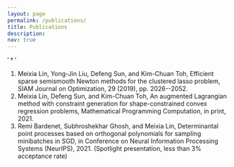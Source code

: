 ```yaml
---
layout: page
permalink: /publications/
title: Publications
description: 
nav: true
---
```


$'\dagger'$

1. Meixia Lin, Yong-Jin Liu, Defeng Sun, and Kim-Chuan Toh, Efficient sparse semismooth Newton methods for the clustered lasso problem, SIAM Journal on Optimization, 29 (2019), pp. 2026--2052.
2. Meixia Lin, Defeng Sun, and Kim-Chuan Toh, An augmented Lagrangian method with constraint generation for shape-constrained convex regression problems, Mathematical Programming Computation, in print, 2021.
3. Remi Bardenet, Subhroshekhar Ghosh, and Meixia Lin, Determinantal point processes based on orthogonal polynomials for sampling minibatches in SGD, in Conference on Neural Information Processing Systems (NeurIPS), 2021. (Spotlight presentation, less than 3% acceptance rate)

